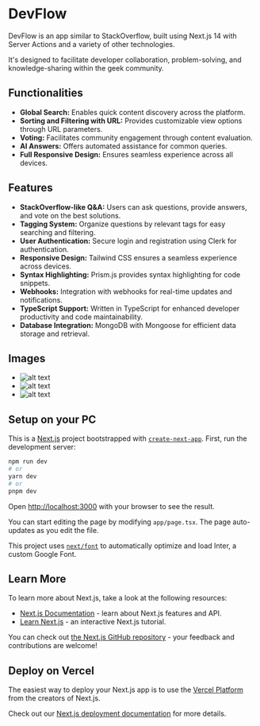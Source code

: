 # DevFlow

DevFlow is an app similar to StackOverflow, built using Next.js 14 with Server Actions and a variety of other technologies. 

It's designed to facilitate developer collaboration, problem-solving, and knowledge-sharing within the geek community. 

## Functionalities

- **Global Search:** Enables quick content discovery across the platform.
- **Sorting and Filtering with URL:** Provides customizable view options through URL parameters.
- **Voting:** Facilitates community engagement through content evaluation.
- **AI Answers:** Offers automated assistance for common queries.
- **Full Responsive Design:** Ensures seamless experience across all devices.

## Features

- **StackOverflow-like Q&A:** Users can ask questions, provide answers, and vote on the best solutions.
- **Tagging System:** Organize questions by relevant tags for easy searching and filtering.
- **User Authentication:** Secure login and registration using Clerk for authentication.
- **Responsive Design:** Tailwind CSS ensures a seamless experience across devices.
- **Syntax Highlighting:** Prism.js provides syntax highlighting for code snippets.
- **Webhooks:** Integration with webhooks for real-time updates and notifications.
- **TypeScript Support:** Written in TypeScript for enhanced developer productivity and code maintainability.
- **Database Integration:** MongoDB with Mongoose for efficient data storage and retrieval.

## Images

- ![alt text](https://drive.google.com/file/d/1pUGp4tH6XO-_4Q3OMiXL_eMbjqd4zMR3/view?usp=drive_link)
- ![alt text](https://drive.google.com/file/d/17KyViex97-b4i_NjsQECFkvDasdWjxr8/view?usp=drive_link)
- ![alt text](https://drive.google.com/file/d/1AAwj4lplaPd8XB9CYP1tNs92OJoe4qgN/view?usp=sharing)

## Setup on your PC
This is a [Next.js](https://nextjs.org/) project bootstrapped with [`create-next-app`](https://github.com/vercel/next.js/tree/canary/packages/create-next-app).
First, run the development server:

```bash
npm run dev
# or
yarn dev
# or
pnpm dev
```

Open [http://localhost:3000](http://localhost:3000) with your browser to see the result.

You can start editing the page by modifying `app/page.tsx`. The page auto-updates as you edit the file.

This project uses [`next/font`](https://nextjs.org/docs/basic-features/font-optimization) to automatically optimize and load Inter, a custom Google Font.

## Learn More

To learn more about Next.js, take a look at the following resources:

- [Next.js Documentation](https://nextjs.org/docs) - learn about Next.js features and API.
- [Learn Next.js](https://nextjs.org/learn) - an interactive Next.js tutorial.

You can check out [the Next.js GitHub repository](https://github.com/vercel/next.js/) - your feedback and contributions are welcome!

## Deploy on Vercel

The easiest way to deploy your Next.js app is to use the [Vercel Platform](https://vercel.com/new?utm_medium=default-template&filter=next.js&utm_source=create-next-app&utm_campaign=create-next-app-readme) from the creators of Next.js.

Check out our [Next.js deployment documentation](https://nextjs.org/docs/deployment) for more details.
